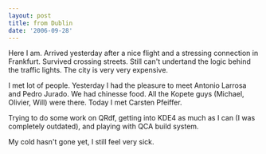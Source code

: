 ```yaml
---
layout: post
title: from Dublin
date: '2006-09-28'
---
```


Here I am. Arrived yesterday after a nice flight and a stressing connection in Frankfurt. Survived crossing streets. Still can't undertand the logic behind the traffic lights. The city is very very expensive.

I met lot of people. Yesterday I had the pleasure to meet Antonio Larrosa and Pedro Jurado. We had chinesse food. All the Kopete guys (Michael, Olivier, Will) were there. Today I met Carsten Pfeiffer.

Trying to do some work on QRdf, getting into KDE4 as much as I can (I was completely outdated), and playing with QCA build system.

My cold hasn't gone yet, I still feel very sick.

